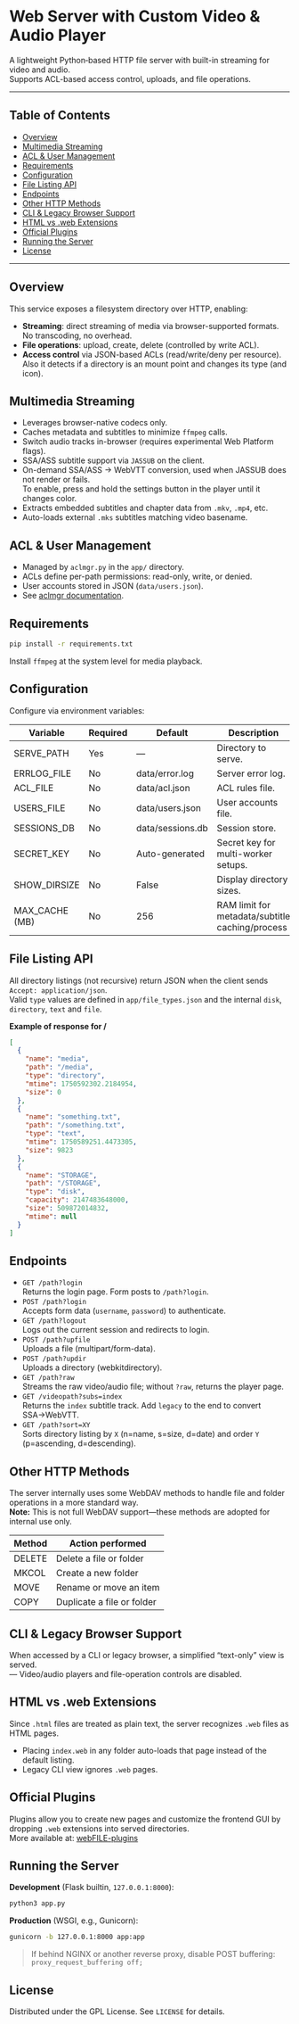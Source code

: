 # Web Server with Custom Video & Audio Player

A lightweight Python‐based HTTP file server with built-in streaming for video and audio.     
Supports ACL-based access control, uploads, and file operations.    

---

## Table of Contents
- [Overview](#overview)  
- [Multimedia Streaming](#multimedia-streaming)  
- [ACL & User Management](#acl--user-management)  
- [Requirements](#requirements)  
- [Configuration](#configuration)  
- [File Listing API](#file-listing-api)  
- [Endpoints](#endpoints)
- [Other HTTP Methods](#other-http-methods)  
- [CLI & Legacy Browser Support](#cli--legacy-browser-support)  
- [HTML vs .web Extensions](#html-vs-web-extensions)  
- [Official Plugins](#official-plugins)  
- [Running the Server](#running-the-server)  
- [License](#license)  

---

## Overview
This service exposes a filesystem directory over HTTP, enabling:  
- **Streaming**: direct streaming of media via browser-supported formats. No transcoding, no overhead.
- **File operations**: upload, create, delete (controlled by write ACL).  
- **Access control** via JSON-based ACLs (read/write/deny per resource).    
Also it detects if a directory is an mount point and changes its type (and icon).  

## Multimedia Streaming
- Leverages browser-native codecs only.  
- Caches metadata and subtitles to minimize `ffmpeg` calls.  
- Switch audio tracks in-browser (requires experimental Web Platform flags).  
- SSA/ASS subtitle support via `JASSUB` on the client.  
- On-demand SSA/ASS → WebVTT conversion, used when JASSUB does not render or fails.    
  To enable, press and hold the settings button in the player until it changes color.
- Extracts embedded subtitles and chapter data from `.mkv`, `.mp4`, etc.  
- Auto-loads external `.mks` subtitles matching video basename.

## ACL & User Management
- Managed by `aclmgr.py` in the `app/` directory.  
- ACLs define per-path permissions: read-only, write, or denied.  
- User accounts stored in JSON (`data/users.json`).  
- See [aclmgr documentation](aclmgr.md).

## Requirements
```bash
pip install -r requirements.txt
```  
Install `ffmpeg` at the system level for media playback.

## Configuration
Configure via environment variables:

| Variable       | Required | Default            | Description                                     |
| -------------- | -------- | ------------------ | ----------------------------------------------- |
| SERVE_PATH     | Yes      | —                  | Directory to serve.                             |
| ERRLOG_FILE    | No       | data/error.log     | Server error log.                               |
| ACL_FILE       | No       | data/acl.json      | ACL rules file.                                 |
| USERS_FILE     | No       | data/users.json    | User accounts file.                             |
| SESSIONS_DB    | No       | data/sessions.db   | Session store.                                  |
| SECRET_KEY     | No       | Auto-generated     | Secret key for multi-worker setups.             |
| SHOW_DIRSIZE   | No       | False              | Display directory sizes.                        |
| MAX_CACHE (MB) | No       | 256                | RAM limit for metadata/subtitle caching/process |

## File Listing API
All directory listings (not recursive) return JSON when the client sends `Accept: application/json`.  
Valid `type` values are defined in `app/file_types.json` and the internal `disk`, `directory`, `text` and `file`.

**Example of response for /**  
```json
[
  {
    "name": "media",
    "path": "/media",
    "type": "directory",
    "mtime": 1750592302.2184954,
    "size": 0
  },
  {
    "name": "something.txt",
    "path": "/something.txt",
    "type": "text",
    "mtime": 1750589251.4473305,
    "size": 9823
  },
  {
    "name": "STORAGE",
    "path": "/STORAGE",
    "type": "disk",
    "capacity": 2147483648000,
    "size": 509872014832,
    "mtime": null
  }
]
```

## Endpoints
- `GET /path?login`  
  Returns the login page. Form posts to `/path?login`.  
- `POST /path?login`  
  Accepts form data (`username`, `password`) to authenticate.  
- `GET /path?logout`  
  Logs out the current session and redirects to login.  
- `POST /path?upfile`  
  Uploads a file (multipart/form-data).  
- `POST /path?updir`  
  Uploads a directory (webkitdirectory).  
- `GET /path?raw`  
  Streams the raw video/audio file; without `?raw`, returns the player page.  
- `GET /videopath?subs=index`  
  Returns the `index` subtitle track. Add `legacy` to the end to convert SSA→WebVTT.  
- `GET /path?sort=XY`  
  Sorts directory listing by `X` (n=name, s=size, d=date) and order `Y` (p=ascending, d=descending).  

## Other HTTP Methods
The server internally uses some WebDAV methods to handle file and folder operations in a more standard way.   
**Note:** This is not full WebDAV support—these methods are adopted for internal use only.    

| Method | Action performed            |
|--------|-----------------------------|
| DELETE | Delete a file or folder     |
| MKCOL  | Create a new folder         |
| MOVE   | Rename or move an item      |
| COPY   | Duplicate a file or folder  |


## CLI & Legacy Browser Support
When accessed by a CLI or legacy browser, a simplified “text-only” view is served.  
— Video/audio players and file-operation controls are disabled.

## HTML vs .web Extensions
Since `.html` files are treated as plain text, the server recognizes `.web` files as HTML pages.  
- Placing `index.web` in any folder auto-loads that page instead of the default listing.  
- Legacy CLI view ignores `.web` pages.

## Official Plugins
Plugins allow you to create new pages and customize the frontend GUI by dropping `.web` extensions into served directories.  
More available at: [webFILE-plugins](https://github.com/Sergio00166/webFILE-plugins)

## Running the Server
**Development** (Flask builtin, `127.0.0.1:8000`):
```bash
python3 app.py
```

**Production** (WSGI, e.g., Gunicorn):
```bash
gunicorn -b 127.0.0.1:8000 app:app
```

> If behind NGINX or another reverse proxy, disable POST buffering:  
> `proxy_request_buffering off;`

## License
Distributed under the GPL License. See `LICENSE` for details.
